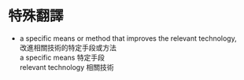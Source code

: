 
# 特殊翻譯
- a specific means or method that improves the relevant technology, 
  <br>改進相關技術的特定手段或方法
  <br>a specific means 特定手段
  <br>relevant technology 相關技術

